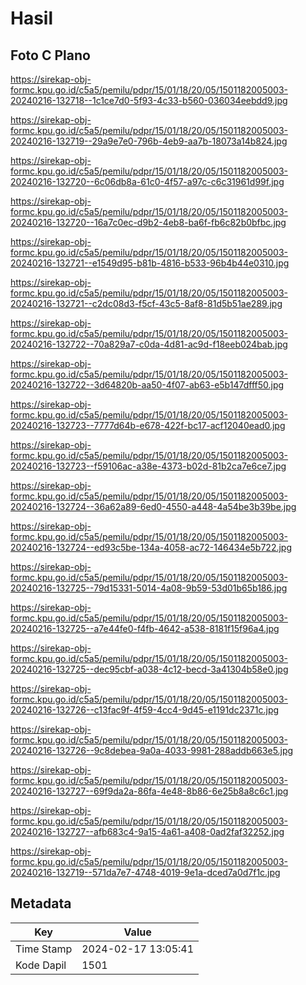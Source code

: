 # Hasil

## Foto C Plano

https://sirekap-obj-formc.kpu.go.id/c5a5/pemilu/pdpr/15/01/18/20/05/1501182005003-20240216-132718--1c1ce7d0-5f93-4c33-b560-036034eebdd9.jpg

https://sirekap-obj-formc.kpu.go.id/c5a5/pemilu/pdpr/15/01/18/20/05/1501182005003-20240216-132719--29a9e7e0-796b-4eb9-aa7b-18073a14b824.jpg

https://sirekap-obj-formc.kpu.go.id/c5a5/pemilu/pdpr/15/01/18/20/05/1501182005003-20240216-132720--6c06db8a-61c0-4f57-a97c-c6c31961d99f.jpg

https://sirekap-obj-formc.kpu.go.id/c5a5/pemilu/pdpr/15/01/18/20/05/1501182005003-20240216-132720--16a7c0ec-d9b2-4eb8-ba6f-fb6c82b0bfbc.jpg

https://sirekap-obj-formc.kpu.go.id/c5a5/pemilu/pdpr/15/01/18/20/05/1501182005003-20240216-132721--e1549d95-b81b-4816-b533-96b4b44e0310.jpg

https://sirekap-obj-formc.kpu.go.id/c5a5/pemilu/pdpr/15/01/18/20/05/1501182005003-20240216-132721--c2dc08d3-f5cf-43c5-8af8-81d5b51ae289.jpg

https://sirekap-obj-formc.kpu.go.id/c5a5/pemilu/pdpr/15/01/18/20/05/1501182005003-20240216-132722--70a829a7-c0da-4d81-ac9d-f18eeb024bab.jpg

https://sirekap-obj-formc.kpu.go.id/c5a5/pemilu/pdpr/15/01/18/20/05/1501182005003-20240216-132722--3d64820b-aa50-4f07-ab63-e5b147dfff50.jpg

https://sirekap-obj-formc.kpu.go.id/c5a5/pemilu/pdpr/15/01/18/20/05/1501182005003-20240216-132723--7777d64b-e678-422f-bc17-acf12040ead0.jpg

https://sirekap-obj-formc.kpu.go.id/c5a5/pemilu/pdpr/15/01/18/20/05/1501182005003-20240216-132723--f59106ac-a38e-4373-b02d-81b2ca7e6ce7.jpg

https://sirekap-obj-formc.kpu.go.id/c5a5/pemilu/pdpr/15/01/18/20/05/1501182005003-20240216-132724--36a62a89-6ed0-4550-a448-4a54be3b39be.jpg

https://sirekap-obj-formc.kpu.go.id/c5a5/pemilu/pdpr/15/01/18/20/05/1501182005003-20240216-132724--ed93c5be-134a-4058-ac72-146434e5b722.jpg

https://sirekap-obj-formc.kpu.go.id/c5a5/pemilu/pdpr/15/01/18/20/05/1501182005003-20240216-132725--79d15331-5014-4a08-9b59-53d01b65b186.jpg

https://sirekap-obj-formc.kpu.go.id/c5a5/pemilu/pdpr/15/01/18/20/05/1501182005003-20240216-132725--a7e44fe0-f4fb-4642-a538-8181f15f96a4.jpg

https://sirekap-obj-formc.kpu.go.id/c5a5/pemilu/pdpr/15/01/18/20/05/1501182005003-20240216-132725--dec95cbf-a038-4c12-becd-3a41304b58e0.jpg

https://sirekap-obj-formc.kpu.go.id/c5a5/pemilu/pdpr/15/01/18/20/05/1501182005003-20240216-132726--c13fac9f-4f59-4cc4-9d45-e1191dc2371c.jpg

https://sirekap-obj-formc.kpu.go.id/c5a5/pemilu/pdpr/15/01/18/20/05/1501182005003-20240216-132726--9c8debea-9a0a-4033-9981-288addb663e5.jpg

https://sirekap-obj-formc.kpu.go.id/c5a5/pemilu/pdpr/15/01/18/20/05/1501182005003-20240216-132727--69f9da2a-86fa-4e48-8b86-6e25b8a8c6c1.jpg

https://sirekap-obj-formc.kpu.go.id/c5a5/pemilu/pdpr/15/01/18/20/05/1501182005003-20240216-132727--afb683c4-9a15-4a61-a408-0ad2faf32252.jpg

https://sirekap-obj-formc.kpu.go.id/c5a5/pemilu/pdpr/15/01/18/20/05/1501182005003-20240216-132719--571da7e7-4748-4019-9e1a-dced7a0d7f1c.jpg


## Metadata

| Key        | Value               |
| ---------- | ------------------- |
| Time Stamp | 2024-02-17 13:05:41 |
| Kode Dapil | 1501                |



